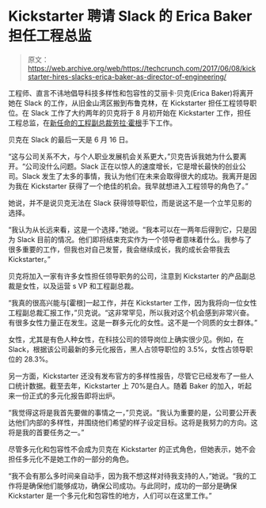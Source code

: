 # Kickstarter 聘请 Slack 的 Erica Baker 担任工程总监

> 原文：<https://web.archive.org/web/https://techcrunch.com/2017/06/08/kickstarter-hires-slacks-erica-baker-as-director-of-engineering/>

工程师、直言不讳地倡导科技多样性和包容性的艾丽卡·贝克(Erica Baker)将离开她在 Slack 的工作，从旧金山湾区搬到布鲁克林，在 Kickstarter 担任工程领导职位。在 Slack 工作了大约两年的贝克将于 8 月初开始在 Kickstarter 工作，担任工程总监，在[新任命的工程副总裁劳拉·霍根](https://web.archive.org/web/20230302185331/https://twitter.com/lara_hogan/status/870683473647812610)手下工作。

贝克在 Slack 的最后一天是 6 月 16 日。

“这与公司关系不大，与个人职业发展机会关系更大，”贝克告诉我她为什么要离开。“公司没什么问题。Slack 正在以惊人的速度增长，它是增长最快的创业公司。Slack 发生了太多的事情，我认为他们在未来会取得很大的成功。我离开是因为我在 Kickstarter 获得了一个绝佳的机会。我早就想进入工程领导的角色了。”

她说，并不是说贝克无法在 Slack 获得领导职位，而是说这不是一个立竿见影的选择。

“我认为从长远来看，这是一个选择，”她说。“我本可以在一两年后得到它，只是因为 Slack 目前的情况。他们即将结束充实作为一个领导者意味着什么。我参与了很多重要的工作，但我也对自己发誓，我会继续成长，我的成长会带我去 Kickstarter。”

贝克将加入一家有许多女性担任领导职务的公司，注意到 Kickstarter 的产品副总裁是女性，以及运营 s VP 和工程副总裁。

“我真的很高兴能与[霍根]一起工作，并在 Kickstarter 工作，因为我将向一位女性工程副总裁汇报工作，”贝克说。“这非常罕见，所以我对这个机会感到非常兴奋。有很多女性力量正在发生。这是一群多元化的女性。这不是一个同质的女士群体。”

女性，尤其是有色人种女性，在科技公司的领导岗位上确实很少见。例如，在 Slack，根据该公司最新的多元化报告，黑人占领导职位的 3.5%，女性占领导职位的 28.3%。

另一方面，Kickstarter 还没有发布官方的多样性报告，尽管它已经发布了一些人口统计数据。截至去年，Kickstarter 上 70%是白人。随着 Baker 的加入，听起来一份正式的多元化报告即将出炉。

“我觉得这将是我首先要做的事情之一，”贝克说。“我认为重要的是，公司要公开表达他们内部的多样性，并围绕他们希望的样子设定目标。这将是我努力的方向。这将是我的首要任务之一。”

尽管多元化和包容性不会成为贝克在 Kickstarter 的正式角色，但她表示，她不会担任多元化不是她工作的一部分的角色。

“我不会有那么多时间亲自动手，因为我不想这样对待我支持的人，”她说。“我的工作将是确保他们能够成功，确保公司成功。与此同时，成功的一部分是确保 Kickstarter 是一个多元化和包容性的地方，人们可以在这里工作。”